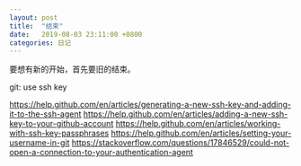 ```yaml
---
layout: post
title:  "结束"
date:   2019-08-03 23:11:00 +0800
categories: 日记
---
```


要想有新的开始，首先要旧的结束。

git: use ssh key

https://help.github.com/en/articles/generating-a-new-ssh-key-and-adding-it-to-the-ssh-agent
https://help.github.com/en/articles/adding-a-new-ssh-key-to-your-github-account
https://help.github.com/en/articles/working-with-ssh-key-passphrases
https://help.github.com/en/articles/setting-your-username-in-git
https://stackoverflow.com/questions/17846529/could-not-open-a-connection-to-your-authentication-agent

